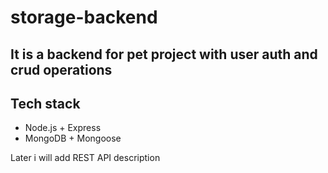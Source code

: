 # storage-backend

## It is a backend for pet project with user auth and crud operations

## Tech stack
- Node.js + Express
- MongoDB + Mongoose

Later i will add REST API description
